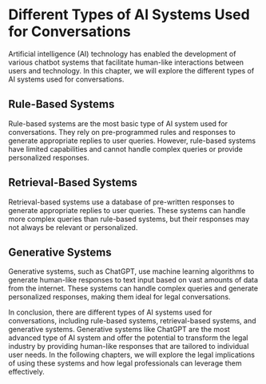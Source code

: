 Different Types of AI Systems Used for Conversations
==============================================================================================================

Artificial intelligence (AI) technology has enabled the development of various chatbot systems that facilitate human-like interactions between users and technology. In this chapter, we will explore the different types of AI systems used for conversations.

Rule-Based Systems
------------------

Rule-based systems are the most basic type of AI system used for conversations. They rely on pre-programmed rules and responses to generate appropriate replies to user queries. However, rule-based systems have limited capabilities and cannot handle complex queries or provide personalized responses.

Retrieval-Based Systems
-----------------------

Retrieval-based systems use a database of pre-written responses to generate appropriate replies to user queries. These systems can handle more complex queries than rule-based systems, but their responses may not always be relevant or personalized.

Generative Systems
------------------

Generative systems, such as ChatGPT, use machine learning algorithms to generate human-like responses to text input based on vast amounts of data from the internet. These systems can handle complex queries and generate personalized responses, making them ideal for legal conversations.

In conclusion, there are different types of AI systems used for conversations, including rule-based systems, retrieval-based systems, and generative systems. Generative systems like ChatGPT are the most advanced type of AI system and offer the potential to transform the legal industry by providing human-like responses that are tailored to individual user needs. In the following chapters, we will explore the legal implications of using these systems and how legal professionals can leverage them effectively.
